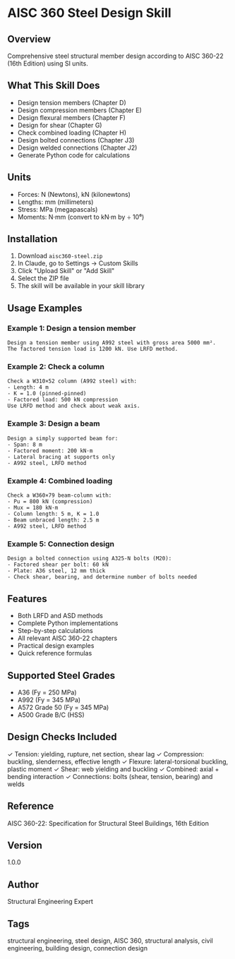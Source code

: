 # AISC 360 Steel Design Skill

## Overview
Comprehensive steel structural member design according to AISC 360-22 (16th Edition) using SI units.

## What This Skill Does
- Design tension members (Chapter D)
- Design compression members (Chapter E)
- Design flexural members (Chapter F)
- Design for shear (Chapter G)
- Check combined loading (Chapter H)
- Design bolted connections (Chapter J3)
- Design welded connections (Chapter J2)
- Generate Python code for calculations

## Units
- Forces: N (Newtons), kN (kilonewtons)
- Lengths: mm (millimeters)
- Stress: MPa (megapascals)
- Moments: N·mm (convert to kN·m by ÷ 10⁶)

## Installation
1. Download `aisc360-steel.zip`
2. In Claude, go to Settings → Custom Skills
3. Click "Upload Skill" or "Add Skill"
4. Select the ZIP file
5. The skill will be available in your skill library

## Usage Examples

### Example 1: Design a tension member
```
Design a tension member using A992 steel with gross area 5000 mm². 
The factored tension load is 1200 kN. Use LRFD method.
```

### Example 2: Check a column
```
Check a W310×52 column (A992 steel) with:
- Length: 4 m
- K = 1.0 (pinned-pinned)
- Factored load: 500 kN compression
Use LRFD method and check about weak axis.
```

### Example 3: Design a beam
```
Design a simply supported beam for:
- Span: 8 m
- Factored moment: 200 kN·m
- Lateral bracing at supports only
- A992 steel, LRFD method
```

### Example 4: Combined loading
```
Check a W360×79 beam-column with:
- Pu = 800 kN (compression)
- Mux = 180 kN·m
- Column length: 5 m, K = 1.0
- Beam unbraced length: 2.5 m
- A992 steel, LRFD method
```

### Example 5: Connection design
```
Design a bolted connection using A325-N bolts (M20):
- Factored shear per bolt: 60 kN
- Plate: A36 steel, 12 mm thick
- Check shear, bearing, and determine number of bolts needed
```

## Features
- Both LRFD and ASD methods
- Complete Python implementations
- Step-by-step calculations
- All relevant AISC 360-22 chapters
- Practical design examples
- Quick reference formulas

## Supported Steel Grades
- A36 (Fy = 250 MPa)
- A992 (Fy = 345 MPa)
- A572 Grade 50 (Fy = 345 MPa)
- A500 Grade B/C (HSS)

## Design Checks Included
✓ Tension: yielding, rupture, net section, shear lag
✓ Compression: buckling, slenderness, effective length
✓ Flexure: lateral-torsional buckling, plastic moment
✓ Shear: web yielding and buckling
✓ Combined: axial + bending interaction
✓ Connections: bolts (shear, tension, bearing) and welds

## Reference
AISC 360-22: Specification for Structural Steel Buildings, 16th Edition

## Version
1.0.0

## Author
Structural Engineering Expert

## Tags
structural engineering, steel design, AISC 360, structural analysis, civil engineering, building design, connection design
